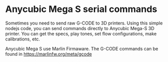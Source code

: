 # Anycubic Mega S serial commands
Sometimes you need to send raw G-CODE to 3D printers. Using this simple nodejs code, you can send commands directly to Anycubic Mega-S 3D printer.
You can get the specs, play tones, set flow configurations, make calibrations, etc.

Anycubic Mega S use Marlin Firmaware.
The G-CODE commands can be found in https://marlinfw.org/meta/gcode
